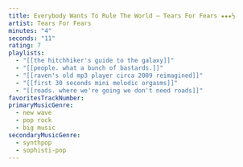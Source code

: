 ```yaml
---
title: Everybody Wants To Rule The World — Tears For Fears ★★★½
artist: Tears For Fears
minutes: "4"
seconds: "11"
rating: 7
playlists:
  - "[[the hitchhiker's guide to the galaxy]]"
  - "[[people. what a bunch of bastards.]]"
  - "[[raven's old mp3 player circa 2009 reimagined]]"
  - "[[first 30 seconds mini melodic orgasms]]"
  - "[[roads. where we're going we don't need roads]]"
favoritesTrackNumber:
primaryMusicGenre:
  - new wave
  - pop rock
  - big music
secondaryMusicGenre:
  - synthpop
  - sophisti-pop
---
```

